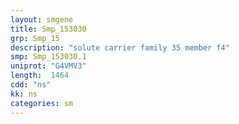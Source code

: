 ```yaml
---
layout: smgene
title: Smp_153030
grp: Smp_15
description: "solute carrier family 35 member f4"
smp: Smp_153030.1
uniprot: "G4VMV3"
length:  1464
cdd: "ns"
kk: ns
categories: sm
---
```

